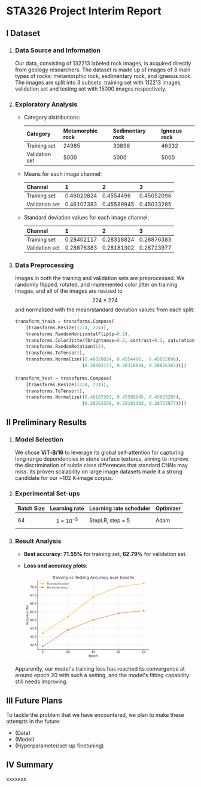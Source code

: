 # STA326 Project Interim Report

## I Dataset

1. ### Data Source and Information

   Our data, consisting of 132213 labeled rock images, is acquired directly from geology researchers.  The dataset is made up of images of 3 main types of rocks: metamorphic rock, sedimentary rock, and igneous rock. The images are split into 3 subsets: training set with 112213 images, validation set and testing set with 15000 images respectively.

2. ### Exploratory Analysis

   - Category distributions:

     | Category       | Metamorphic rock | Sedimentary rock | Igneous rock |
     | -------------- | ---------------- | ---------------- | ------------ |
     | Training set   | 24985            | 30896            | 46332        |
     | Validation set | 5000             | 5000             | 5000         |

   - Means for each image channel:

     | Channel        | 1          | 2          | 3          |
     | -------------- | ---------- | ---------- | ---------- |
     | Training set   | 0.46020824 | 0.4554496  | 0.45052096 |
     | Validation set | 0.46107383 | 0.45589945 | 0.45033285 |

   - Standard deviation values for each image channel:

     | Channel        | 1          | 2          | 3          |
     | -------------- | ---------- | ---------- | ---------- |
     | Training set   | 0.28402117 | 0.28318824 | 0.28876383 |
     | Validation set | 0.28876383 | 0.28181302 | 0.28723977 |

3. ### Data Preprocessing

   Images in both the training and validation sets are preprocessed.  We randomly flipped, rotated, and implemented color jitter on training images, and all of the images are resized to $$224 \times 224$$ and normalized with the mean/standard deviation values from each split:
   
   ```python
   transform_train = transforms.Compose(
       [transforms.Resize((224, 224)),
       transforms.RandomHorizontalFlip(p=0.2),  
       transforms.ColorJitter(brightness=0.2, contrast=0.2, saturation=0.2, hue=0.1),  
       transforms.RandomRotation(15),           
       transforms.ToTensor(),
       transforms.Normalize((0.46020824, 0.4554496,  0.45052096), 
                            (0.28402117, 0.28318824, 0.28876383))]) 
   
   transform_test = transforms.Compose(
       [transforms.Resize((224, 224)),
       transforms.ToTensor(),
       transforms.Normalize((0.46107383, 0.45589945, 0.45033285),
                            (0.28263338, 0.28181302, 0.28723977))])
   ```
   
   

## II Preliminary Results

1. ### Model Selection

    We chose **ViT‑B/16** to leverage its global self‑attention for capturing long‑range dependencies in stone surface textures, aiming to improve the discrimination of subtle class differences that standard CNNs may miss. Its proven scalability on large image datasets made it a strong candidate for our ~102 K-image corpus.

2. ### Experimental Set-ups

   | Batch Size | Learning rate         | Learning rate scheduler | Optimizer |
   | ---------- | --------------------- | ----------------------- | --------- |
   | 64         | $$1 \times 10 ^{-5}$$ | StepLR, step = 5        | Adam      |

3. ### Result Analysis

   - **Best accuracy**: **71.55%** for training set, **62.79%** for validation set.
   
   - **Loss and accuracy plots**:
   
     <img src=".\plot.jpg" alt="plot" style="zoom: 33%;" />
   
   Apparently, our model's training loss has reached its convergence at around epoch 20 with such a setting, and the model's fitting capability still needs improving.

## III Future Plans

To tackle the problem that we have encountered, we plan to make these attempts in the future:

- (Data)
- (Model)
- (Hyperparameter/set-up finetuning)

## IV Summary

xxxxxxx